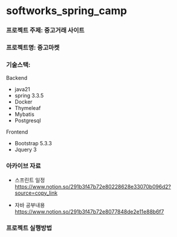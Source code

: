 # softworks_spring_camp
### 프로젝트 주제: 중고거래 사이트
### 프로젝트명: 중고마켓
### 기술스택:
Backend
- java21
- spring 3.3.5
- Docker 
- Thymeleaf
- Mybatis
- Postgresql

Frontend
- Bootstrap 5.3.3
- Jquery 3



### 아카이브 자료
  - 스프린트 일정  
  https://www.notion.so/291b3f47b72e80228628e33070b096d2?source=copy_link


  - 자바 공부내용  
https://www.notion.so/291b3f47b72e8077848de2e11e88b6f7
  
  

### 프로젝트 실행방법
